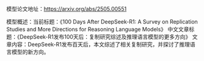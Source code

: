 模型论文地址：https://arxiv.org/abs/2505.00551

模型概述：当前标题：《100 Days After DeepSeek-R1: A Survey on Replication Studies and More Directions for Reasoning Language Models》
中文文章标题：《DeepSeek-R1发布100天后：复制研究综述及推理语言模型的更多方向》
文章内容：DeepSeek-R1发布百天后，本文综述了相关复制研究，并探讨了推理语言模型的新方向。
